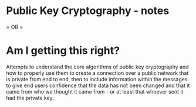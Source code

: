 # Public Key Cryptography - notes

= OR =

# Am I getting this right?

Attempts to understand the core algorithms of public key cryptography and how to properly use them to create a connection over a public network that is private from end to end, then to include information within the messages to give end users confidence that the data has not been changed and that it came from who we thought it came from - or at least that whoever sent it had the private key.
